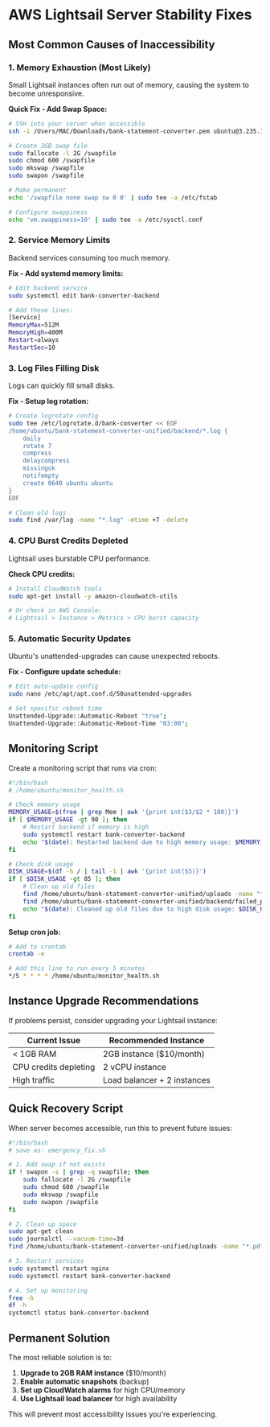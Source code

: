 # AWS Lightsail Server Stability Fixes

## Most Common Causes of Inaccessibility

### 1. **Memory Exhaustion (Most Likely)**
Small Lightsail instances often run out of memory, causing the system to become unresponsive.

**Quick Fix - Add Swap Space:**
```bash
# SSH into your server when accessible
ssh -i /Users/MAC/Downloads/bank-statement-converter.pem ubuntu@3.235.19.83

# Create 2GB swap file
sudo fallocate -l 2G /swapfile
sudo chmod 600 /swapfile
sudo mkswap /swapfile
sudo swapon /swapfile

# Make permanent
echo '/swapfile none swap sw 0 0' | sudo tee -a /etc/fstab

# Configure swappiness
echo 'vm.swappiness=10' | sudo tee -a /etc/sysctl.conf
```

### 2. **Service Memory Limits**
Backend services consuming too much memory.

**Fix - Add systemd memory limits:**
```bash
# Edit backend service
sudo systemctl edit bank-converter-backend

# Add these lines:
[Service]
MemoryMax=512M
MemoryHigh=400M
Restart=always
RestartSec=10
```

### 3. **Log Files Filling Disk**
Logs can quickly fill small disks.

**Fix - Setup log rotation:**
```bash
# Create logrotate config
sudo tee /etc/logrotate.d/bank-converter << EOF
/home/ubuntu/bank-statement-converter-unified/backend/*.log {
    daily
    rotate 7
    compress
    delaycompress
    missingok
    notifempty
    create 0640 ubuntu ubuntu
}
EOF

# Clean old logs
sudo find /var/log -name "*.log" -mtime +7 -delete
```

### 4. **CPU Burst Credits Depleted**
Lightsail uses burstable CPU performance.

**Check CPU credits:**
```bash
# Install CloudWatch tools
sudo apt-get install -y amazon-cloudwatch-utils

# Or check in AWS Console:
# Lightsail > Instance > Metrics > CPU burst capacity
```

### 5. **Automatic Security Updates**
Ubuntu's unattended-upgrades can cause unexpected reboots.

**Fix - Configure update schedule:**
```bash
# Edit auto-update config
sudo nano /etc/apt/apt.conf.d/50unattended-upgrades

# Set specific reboot time
Unattended-Upgrade::Automatic-Reboot "true";
Unattended-Upgrade::Automatic-Reboot-Time "03:00";
```

## Monitoring Script

Create a monitoring script that runs via cron:

```bash
#!/bin/bash
# /home/ubuntu/monitor_health.sh

# Check memory usage
MEMORY_USAGE=$(free | grep Mem | awk '{print int($3/$2 * 100)}')
if [ $MEMORY_USAGE -gt 90 ]; then
    # Restart backend if memory is high
    sudo systemctl restart bank-converter-backend
    echo "$(date): Restarted backend due to high memory usage: $MEMORY_USAGE%" >> /var/log/health-monitor.log
fi

# Check disk usage
DISK_USAGE=$(df -h / | tail -1 | awk '{print int($5)}')
if [ $DISK_USAGE -gt 85 ]; then
    # Clean up old files
    find /home/ubuntu/bank-statement-converter-unified/uploads -name "*.pdf" -mtime +1 -delete
    find /home/ubuntu/bank-statement-converter-unified/backend/failed_pdfs -name "*.pdf" -mtime +30 -delete
    echo "$(date): Cleaned up old files due to high disk usage: $DISK_USAGE%" >> /var/log/health-monitor.log
fi
```

**Setup cron job:**
```bash
# Add to crontab
crontab -e

# Add this line to run every 5 minutes
*/5 * * * * /home/ubuntu/monitor_health.sh
```

## Instance Upgrade Recommendations

If problems persist, consider upgrading your Lightsail instance:

| Current Issue | Recommended Instance |
|--------------|---------------------|
| < 1GB RAM | 2GB instance ($10/month) |
| CPU credits depleting | 2 vCPU instance |
| High traffic | Load balancer + 2 instances |

## Quick Recovery Script

When server becomes accessible, run this to prevent future issues:

```bash
#!/bin/bash
# save as: emergency_fix.sh

# 1. Add swap if not exists
if ! swapon -s | grep -q swapfile; then
    sudo fallocate -l 2G /swapfile
    sudo chmod 600 /swapfile
    sudo mkswap /swapfile
    sudo swapon /swapfile
fi

# 2. Clean up space
sudo apt-get clean
sudo journalctl --vacuum-time=3d
find /home/ubuntu/bank-statement-converter-unified/uploads -name "*.pdf" -mtime +1 -delete

# 3. Restart services
sudo systemctl restart nginx
sudo systemctl restart bank-converter-backend

# 4. Set up monitoring
free -h
df -h
systemctl status bank-converter-backend
```

## Permanent Solution

The most reliable solution is to:
1. **Upgrade to 2GB RAM instance** ($10/month)
2. **Enable automatic snapshots** (backup)
3. **Set up CloudWatch alarms** for high CPU/memory
4. **Use Lightsail load balancer** for high availability

This will prevent most accessibility issues you're experiencing.
